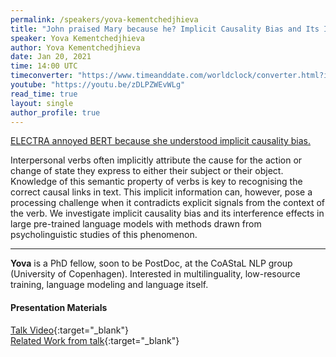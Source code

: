 ```yaml
---
permalink: /speakers/yova-kementchedjhieva
title: "John praised Mary because he? Implicit Causality Bias and Its Interaction with Explicit Cues in LMs"
speaker: Yova Kementchedjhieva
author: Yova Kementchedjhieva
date: Jan 20, 2021
time: 14:00 UTC
timeconverter: "https://www.timeanddate.com/worldclock/converter.html?iso=20210120T140000&p1=1440&p2=224&p3=179&p4=136&p5=676&p6=33&p7=152"
youtube: "https://youtu.be/zDLPZWEvWLg"
read_time: true
layout: single
author_profile: true
---
```


<a href="https://lolmythesis.com/" class="one-line">ELECTRA annoyed BERT because she understood implicit causality bias.</a>

Interpersonal verbs often implicitly attribute the cause for the action or change of state they express to either their subject or their object. Knowledge of this semantic property of verbs is key to recognising the correct causal links in text. This implicit information can, however, pose a processing challenge when it contradicts explicit signals from the context of the verb. We investigate implicit causality bias and its interference effects in large pre-trained language models with methods drawn from psycholinguistic studies of this phenomenon.

<hr>

**Yova** is a PhD fellow, soon to be PostDoc, at the CoAStaL NLP group (University of Copenhagen). Interested in multilinguality, low-resource training, language modeling and language itself. 

#### Presentation Materials
<i class="fas fa-fw fa-video"></i> [Talk Video](https://youtu.be/zDLPZWEvWLg&list=PL0zsOCvKa2iEqmPV6WGhjuP-tsrUy102C&index=14){:target="_blank"}  
<i class="fas fa-link"></i> [Related Work from talk](/assets/txt/yova-related-work.txt){:target="_blank"}  
